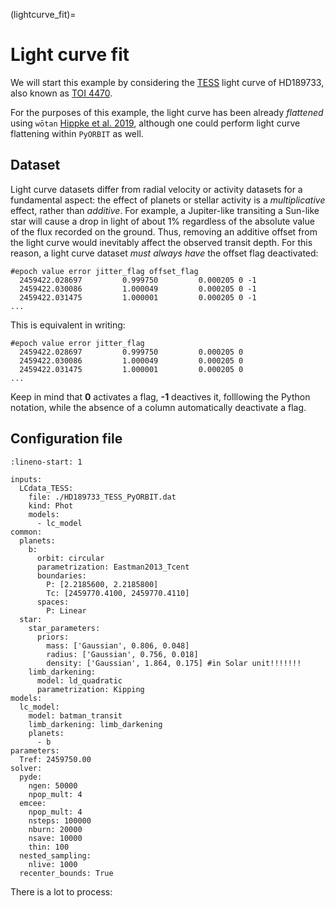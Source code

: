 (lightcurve_fit)=

# Light curve fit

We will start this example by considering the [TESS](https://www.nasa.gov/tess-transiting-exoplanet-survey-satellite) light curve of HD189733, also known as [TOI 4470](https://exofop.ipac.caltech.edu/tess/target.php?id=256364928). 

For the purposes of this example, the light curve has been already *flattened* using `wōtan` [Hippke et al. 2019](https://ui.adsabs.harvard.edu/abs/2019AJ....158..143H/abstract), although one could perform light curve flattening within `PyORBIT` as well.

## Dataset 

Light curve datasets differ from radial velocity or activity datasets for a fundamental aspect: the effect of planets or stellar activity is a *multiplicative* effect, rather than *additive*. For example, a Jupiter-like transiting a Sun-like star will cause a drop in light of about 1% regardless of the absolute value of the flux recorded on the ground. Thus, removing an additive offset from the light curve would inevitably affect the observed transit depth. For this reason, a light curve dataset *must always have* the offset flag deactivated:

```
#epoch value error jitter_flag offset_flag
  2459422.028697         0.999750         0.000205 0 -1
  2459422.030086         1.000049         0.000205 0 -1
  2459422.031475         1.000001         0.000205 0 -1
...
```

This is equivalent in writing:
```
#epoch value error jitter_flag
  2459422.028697         0.999750         0.000205 0
  2459422.030086         1.000049         0.000205 0
  2459422.031475         1.000001         0.000205 0
...
```

Keep in mind that **0** activates a flag, **-1** deactives it, folllowing the Python notation, while the absence of a column automatically deactivate a flag.


## Configuration file 

```{code-cell} yaml
:lineno-start: 1

inputs:
  LCdata_TESS:
    file: ./HD189733_TESS_PyORBIT.dat
    kind: Phot
    models:
      - lc_model
common:
  planets:
    b:
      orbit: circular
      parametrization: Eastman2013_Tcent
      boundaries:
        P: [2.2185600, 2.2185800]
        Tc: [2459770.4100, 2459770.4110]
      spaces:
        P: Linear
  star:
    star_parameters:
      priors:
        mass: ['Gaussian', 0.806, 0.048]
        radius: ['Gaussian', 0.756, 0.018]
        density: ['Gaussian', 1.864, 0.175] #in Solar unit!!!!!!!
    limb_darkening:
      model: ld_quadratic
      parametrization: Kipping
models:
  lc_model:
    model: batman_transit
    limb_darkening: limb_darkening
    planets:
      - b
parameters:
  Tref: 2459750.00
solver:
  pyde:
    ngen: 50000
    npop_mult: 4
  emcee:
    npop_mult: 4
    nsteps: 100000
    nburn: 20000
    nsave: 10000
    thin: 100
  nested_sampling:
    nlive: 1000
  recenter_bounds: True

```

There is a lot to process:
